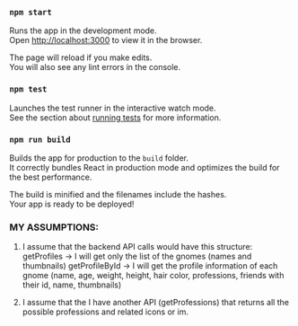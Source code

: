 ### `npm start`

Runs the app in the development mode.<br>
Open [http://localhost:3000](http://localhost:3000) to view it in the browser.

The page will reload if you make edits.<br>
You will also see any lint errors in the console.

### `npm test`

Launches the test runner in the interactive watch mode.<br>
See the section about [running tests](https://facebook.github.io/create-react-app/docs/running-tests) for more information.

### `npm run build`

Builds the app for production to the `build` folder.<br>
It correctly bundles React in production mode and optimizes the build for the best performance.

The build is minified and the filenames include the hashes.<br>
Your app is ready to be deployed!

### MY ASSUMPTIONS:

1) I assume that the backend API calls would have this structure:
    getProfiles -> I will get only the list of the gnomes (names and thumbnails)
    getProfileById -> I will get the profile information of each gnome (name, age, weight, height, hair color, professions, friends with their id, name, thumbnails)

2) I assume that the I have another API (getProfessions) that returns all the possible professions and related icons or im.

